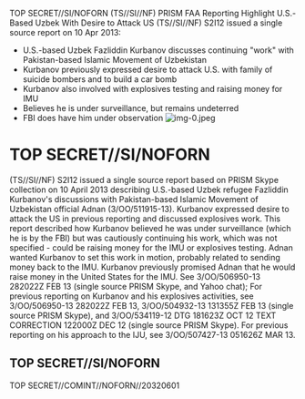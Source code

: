 TOP SECRET//SI/NOFORN
(TS//SI//NF) PRISM FAA Reporting Highlight U.S.-Based Uzbek With Desire to Attack US
(TS//SI//NF) S2I12 issued a single source report on 10 Apr 2013:

- U.S.-based Uzbek Fazliddin Kurbanov discusses continuing "work" with Pakistan-based Islamic Movement of Uzbekistan
- Kurbanov previously expressed desire to attack U.S. with family of suicide bombers and to build a car bomb
- Kurbanov also involved with explosives testing and raising money for IMU
- Believes he is under surveillance, but remains undeterred
- FBI does have him under observation
![img-0.jpeg](img-0.jpeg)


# TOP SECRET//SI/NOFORN 

(TS//SI//NF) S2I12 issued a single source report based on PRISM Skype collection on 10 April 2013 describing U.S.-based Uzbek refugee Fazliddin Kurbanov's discussions with Pakistan-based Islamic Movement of Uzbekistan official Adnan (3/OO/511915-13). Kurbanov expressed desire to attack the US in previous reporting and discussed explosives work. This report described how Kurbanov believed he was under surveillance (which he is by the FBI) but was cautiously continuing his work, which was not specified - could be raising money for the IMU or explosives testing. Adnan wanted Kurbanov to set this work in motion, probably related to sending money back to the IMU. Kurbanov previously promised Adnan that he would raise money in the United States for the IMU. See 3/OO/506950-13 282022Z FEB 13 (single source PRISM Skype, and Yahoo chat); For previous reporting on Kurbanov and his explosives activities, see 3/OO/506950-13 282022Z FEB 13, 3/OO/504932-13 131355Z FEB 13 (single source PRISM Skype), and 3/OO/534119-12 DTG 181623Z OCT 12 TEXT CORRECTION 122000Z DEC 12 (single source PRISM Skype). For previous reporting on his approach to the IJU, see 3/OO/507427-13 051626Z MAR 13.

## TOP SECRET//SI/NOFORN

TOP
SECRET//COMINT//NOFORN//20320601
